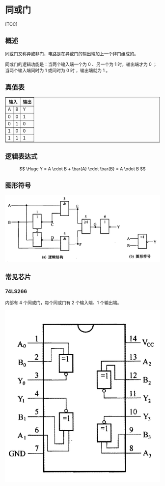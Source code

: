 # 同或门

[TOC]

## 概述

同或门又称异或非门，电路是在异或门的输出端加上一个非门组成的。

同或门的逻辑功能是：当两个输入端一个为 0 、另一个为 1 时，输出端才为 0 ；当两个输入端同时为 1 或同时为 0 时 ，输出端就为 1 。

## 真值表

<table border="1">
<tr>
  <th colspan="2">输入</th><th>输出</th>
</tr>
<tr>
  <td>A</td><td>B</td><td>Y</td>
</tr>
<tr>
  <td>0</td><td>0</td><td>1</td>
</tr>
<tr>
  <td>0</td><td>1</td><td>0</td>
</tr>
<tr>
  <td>1</td><td>0</td><td>0</td>
</tr>
<tr>
  <td>1</td><td>1</td><td>1</td>
</tr>
</table>



## 逻辑表达式

$$
\Huge Y = A \cdot B + \bar{A} \cdot \bar{B} = A \odot B
$$

## 图形符号

 ![](../Images/同或门符号.png)

## 常见芯片

### 74LS266

内部有 4 个同或门，每个同或门有 2 个输入端、1 个输出端。

 ![](../Images/74LS266-1.png)